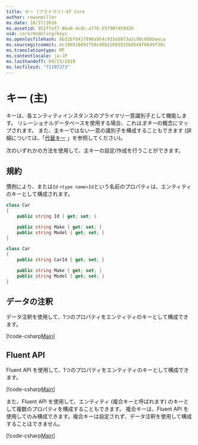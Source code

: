 ```yaml
---
title: キー (プライマリ)-EF Core
author: rowanmiller
ms.date: 10/27/2016
ms.assetid: 912ffef7-86a0-4cdc-a776-55f907459d20
uid: core/modeling/keys
ms.openlocfilehash: 8b32bf6417890a954c933a5973a2c90c609beeca
ms.sourcegitcommit: ec196918691f50cd0b21693515b0549f06d9f39c
ms.translationtype: MT
ms.contentlocale: ja-JP
ms.lasthandoff: 09/23/2019
ms.locfileid: "71197273"
---
```

# <a name="keys-primary"></a>キー (主)

キーは、各エンティティインスタンスのプライマリ一意識別子として機能します。 リレーショナルデータベースを使用する場合、これは*主キー*の概念にマップされます。 また、主キーではない一意の識別子を構成することもできます (詳細については、「[代替キー](alternate-keys.md) 」を参照してください)。 

次のいずれかの方法を使用して、主キーの設定/作成を行うことができます。

## <a name="conventions"></a>規約

慣例により、または`Id` `<type name>Id`という名前のプロパティは、エンティティのキーとして構成されます。

<!-- [!code-csharp[Main](samples/core/Modeling/Conventions/KeyId.cs?highlight=3)] -->
``` csharp
class Car
{
    public string Id { get; set; }

    public string Make { get; set; }
    public string Model { get; set; }
}
```

<!-- [!code-csharp[Main](samples/core/Modeling/Conventions/KeyTypeNameId.cs?highlight=3)] -->
``` csharp
class Car
{
    public string CarId { get; set; }

    public string Make { get; set; }
    public string Model { get; set; }
}
```

## <a name="data-annotations"></a>データの注釈

データ注釈を使用して、1つのプロパティをエンティティのキーとして構成できます。

[!code-csharp[Main](../../../samples/core/Modeling/DataAnnotations/KeySingle.cs?highlight=13)]

## <a name="fluent-api"></a>Fluent API

Fluent API を使用して、1つのプロパティをエンティティのキーとして構成できます。

[!code-csharp[Main](../../../samples/core/Modeling/FluentAPI/KeySingle.cs?highlight=11,12)]

また、Fluent API を使用して、エンティティ (複合キーと呼ばれます) のキーとして複数のプロパティを構成することもできます。 複合キーは、Fluent API を使用してのみ構成できます。複合キーは設定されず、データ注釈を使用して構成することはできません。

[!code-csharp[Main](../../../samples/core/Modeling/FluentAPI/KeyComposite.cs?highlight=11,12)]
